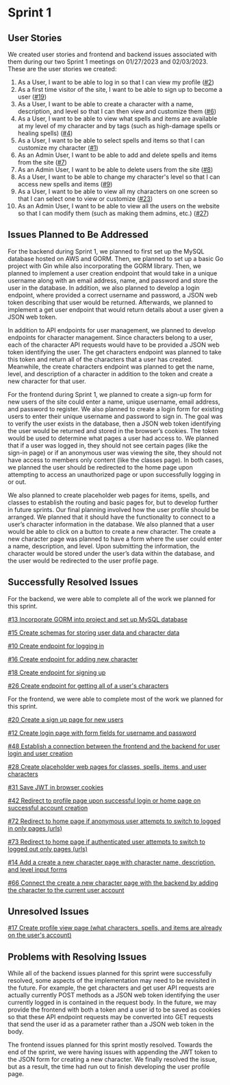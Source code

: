 # Sprint 1

## User Stories
We created user stories and frontend and backend issues associated with them during our two Sprint 1 meetings on 01/27/2023 and 02/03/2023. These are the user stories we created:

1. As a User, I want to be able to log in so that I can view my profile ([#2](/../../issues/2))
2. As a first time visitor of the site, I want to be able to sign up to become a user ([#19](/../../issues/19))
3. As a User, I want to be able to create a character with a name, description, and level so that I can then view and customize them ([#6](/../../issues/6))
4. As a User, I want to be able to view what spells and items are available at my level of my character and by tags (such as high-damage spells or healing spells) ([#4](/../../issues/4))
5. As a User, I want to be able to select spells and items so that I can customize my character ([#1](/../../issues/1))
6. As an Admin User, I want to be able to add and delete spells and items from the site ([#7](/../../issues/7))
7. As an Admin User, I want to be able to delete users from the site ([#8](/../../issues/8))
8. As a User, I want to be able to change my character's level so that I can access new spells and items ([#9](/../../issues/9))
9. As a User, I want to be able to view all my characters on one screen so that I can select one to view or customize ([#23](/../../issues/23))
10. As an Admin User, I want to be able to view all the users on the website so that I can modify them (such as making them admins, etc.) ([#27](/../../issues/27))

## Issues Planned to Be Addressed

For the backend during Sprint 1, we planned to first set up the MySQL database hosted on AWS and GORM. Then, we planned to set up a basic Go project with Gin while also incorporating the GORM library. Then, we planned to implement a user creation endpoint that would take in a unique username along with an email address, name, and password and store the user in the database. In addition, we also planned to develop a login endpoint, where provided a correct username and password, a JSON web token describing that user would be returned. Afterwards, we planned to implement a get user endpoint that would return details about a user given a JSON web token.

In addition to API endpoints for user management, we planned to develop endpoints for character management. Since characters belong to a user, each of the character API requests would have to be provided a JSON web token identifying the user. The get characters endpoint was planned to take this token and return all of the characters that a user has created. Meanwhile, the create characters endpoint was planned to get the name, level, and description of a character in addition to the token and create a new character for that user.

For the frontend during Sprint 1, we planned to create a sign-up form for new users of the site could enter a name, unique username, email address, and password to register. We also planned to create a login form for existing users to enter their unique username and password to sign in. The goal was to verify the user exists in the database, then a JSON web token identifying the user would be returned and stored in the browser’s cookies. The token would be used to determine what pages a user had access to. We planned that if a user was logged in, they should not see certain pages (like the sign-in page) or if an anonymous user was viewing the site, they should not have access to members only content (like the classes page). In both cases, we planned the user should be redirected to the home page upon attempting to access an unauthorized page or upon successfully logging in or out.

We also planned to create placeholder web pages for items, spells, and classes to establish the routing and basic pages for, but to develop further in future sprints. Our final planning involved how the user profile should be arranged. We planned that it should have the functionality to connect to a user’s character information in the database. We also planned that a user would be able to click on a button to create a new character. The create a new character page was planned to have a form where the user could enter a name, description, and level. Upon submitting the information, the character would be stored under the user’s data within the database, and the user would be redirected to the user profile page. 

## Successfully Resolved Issues
For the backend, we were able to complete all of the work we planned for this sprint. 

[#13 Incorporate GORM into project and set up MySQL database](/../../issues/13)

[#15 Create schemas for storing user data and character data](/../../issues/15)

[#10 Create endpoint for logging in](/../../issues/10)
  
[#16 Create endpoint for adding new character](/../../issues/16)
  
[#18 Create endpoint for signing up](/../../issues/18)
  
[#26 Create endpoint for getting all of a user's characters](/../../issues/26)

For the frontend, we were able to complete most of the work we planned for this sprint.

[#20 Create a sign up page for new users](/../../issues/20)

[#12 Create login page with form fields for username and password](/../../issues/12)

[#48 Establish a connection between the frontend and the backend for user login and user creation](/../../issues/48)
  
[#28 Create placeholder web pages for classes, spells, items, and user characters](/../../issues/28)
  
[#31 Save JWT in browser cookies](/../../issues/31)
  
[#42 Redirect to profile page upon successful login or home page on successful account creation](/../../issues/42)

[#72 Redirect to home page if anonymous user attempts to switch to logged in only pages (urls)](/../../issues/72)
  
[#73 Redirect to home page if authenticated user attempts to switch to logged out only pages (urls)](/../../issues/73)
  
[#14 Add a create a new character page with character name, description, and level input forms](/../../issues/14)
  
[#66 Connect the create a new character page with the backend by adding the character to the current user account](/../../issues/66)

## Unresolved Issues

[#17 Create profile view page (what characters, spells, and items are already on the user's account)](/../../issues/17)

## Problems with Resolving Issues
While all of the backend issues planned for this sprint were successfully resolved, some aspects of the implementation may need to be revisited in the future. For example, the get characters and get user API requests are actually currently POST methods as a JSON web token identifying the user currently logged in is contained in the request body. In the future, we may provide the frontend with both a token and a user id to be saved as cookies so that these API endpoint requests may be converted into GET requests that send the user id as a parameter rather than a JSON web token in the body.

The frontend issues planned for this sprint mostly resolved. Towards the end of the sprint, we were having issues with appending the JWT token to the JSON form for creating a new character. We finally resolved the issue, but as a result, the time had run out to finish developing the user profile page.
